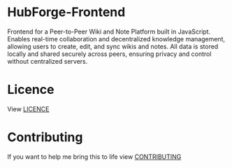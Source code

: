 # HubForge-Frontend
Frontend for a Peer-to-Peer Wiki and Note Platform built in JavaScript. Enables real-time collaboration and decentralized knowledge management, allowing users to create, edit, and sync wikis and notes. All data is stored locally and shared securely across peers, ensuring privacy and control without centralized servers.

# Licence
View [LICENCE](LICENCE)

# Contributing
If you want to help me bring this to life view [CONTRIBUTING](CONTRIBUTING.md)
